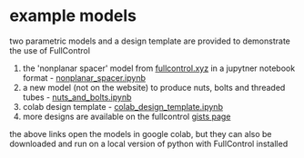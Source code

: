 # example models

two parametric models and a design template are provided to demonstrate the use of FullControl 

1. the 'nonplanar spacer' model from [fullcontrol.xyz](https://fullcontrol.xyz/#/models/971ff7) in a jupytner notebook format - [nonplanar_spacer.ipynb](https://githubtocolab.com/FullControlXYZ/fullcontrol/blob/master/models/colab/nonplanar_spacer_colab.ipynb)
1. a new model (not on the website) to produce nuts, bolts and threaded tubes - [nuts_and_bolts.ipynb](https://githubtocolab.com/FullControlXYZ/fullcontrol/blob/master/models/colab/nuts_and_bolts_colab.ipynb)
1. colab design template - [colab_design_template.ipynb](https://githubtocolab.com/FullControlXYZ/fullcontrol/blob/master/models/colab/colab_design_template.ipynb)
1. more designs are available on the fullcontrol [gists page](https://gist.github.com/fullcontrol-xyz)

the above links open the models in google colab, but they can also be downloaded and run on a local version of python with FullControl installed 